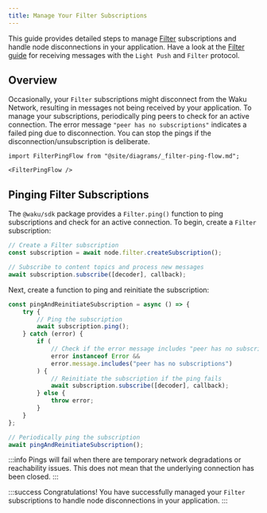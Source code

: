 ```yaml
---
title: Manage Your Filter Subscriptions
---
```


This guide provides detailed steps to manage [Filter](/learn/concepts/protocols#filter) subscriptions and handle node disconnections in your application. Have a look at the [Filter guide](/guides/js-waku/light-send-receive) for receiving messages with the `Light Push` and `Filter` protocol.

## Overview

Occasionally, your `Filter` subscriptions might disconnect from the Waku Network, resulting in messages not being received by your application. To manage your subscriptions, periodically ping peers to check for an active connection. The error message `"peer has no subscriptions"` indicates a failed ping due to disconnection. You can stop the pings if the disconnection/unsubscription is deliberate.

```mdx-code-block
import FilterPingFlow from "@site/diagrams/_filter-ping-flow.md";

<FilterPingFlow />
```

## Pinging Filter Subscriptions

The `@waku/sdk` package provides a `Filter.ping()` function to ping subscriptions and check for an active connection. To begin, create a `Filter` subscription:

```js
// Create a Filter subscription
const subscription = await node.filter.createSubscription();

// Subscribe to content topics and process new messages
await subscription.subscribe([decoder], callback);
```

Next, create a function to ping and reinitiate the subscription:

```js
const pingAndReinitiateSubscription = async () => {
	try {
		// Ping the subscription
		await subscription.ping();
	} catch (error) {
		if (
			// Check if the error message includes "peer has no subscriptions"
			error instanceof Error &&
			error.message.includes("peer has no subscriptions")
		) {
			// Reinitiate the subscription if the ping fails
			await subscription.subscribe([decoder], callback);
		} else {
			throw error;
		}
	}
};

// Periodically ping the subscription
await pingAndReinitiateSubscription();
```

:::info
Pings will fail when there are temporary network degradations or reachability issues. This does not mean that the underlying connection has been closed.
:::

:::success Congratulations!
You have successfully managed your `Filter` subscriptions to handle node disconnections in your application.
:::